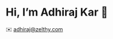 # Hi, I’m Adhiraj Kar 👋 
✉️ adhiraj@zelthy.com

<!---
adhiraj23zelthy/adhiraj23zelthy is a ✨ special ✨ repository because its `README.md` (this file) appears on your GitHub profile.
You can click the Preview link to take a look at your changes.
--->

